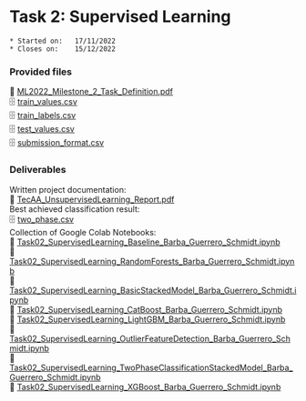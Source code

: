 # Task 2: Supervised Learning

```
* Started on:   17/11/2022
* Closes on:    15/12/2022
```

### Provided files
📄 [ML2022_Milestone_2_Task_Definition.pdf](https://github.com/schmidt-marvin/ESI_2022_TecAA/tree/main/task02/provided_files/ML2022_Milestone_2_Task_Definition.pdf)<br>
🗄️ [train_values.csv](https://github.com/alan-flint/Richter-DrivenData/raw/master/input/train_values.csv)<br>
🗄️ [train_labels.csv](https://github.com/alan-flint/Richter-DrivenData/raw/master/input/train_labels.csv)<br>
🗄️ [test_values.csv](https://github.com/alan-flint/Richter-DrivenData/raw/master/input/test_values.csv)<br>
🗄️ [submission_format.csv](https://github.com/alan-flint/Richter-DrivenData/raw/master/input/submission_format.csv)<br>


### Deliverables

Written project documentation: <br>
📄 [TecAA_UnsupervisedLearning_Report.pdf](https://github.com/schmidt-marvin/ESI_2022_TecAA/tree/main/task02/submission/TecAA_UnsupervisedLearning_Report.pdf)<br>
Best achieved classification result:<br>
🗄️ [two_phase.csv](https://github.com/schmidt-marvin/ESI_2022_TecAA/tree/main/task02/submission/best_result/two_phase.csv)<br>
Collection of Google Colab Notebooks:<br>
📃 [Task02_SupervisedLearning_Baseline_Barba_Guerrero_Schmidt.ipynb](https://github.com/schmidt-marvin/ESI_2022_TecAA/tree/main/task02/submission/notebooks/Task02_SupervisedLearning_Baseline_Barba_Guerrero_Schmidt.ipynb)<br>
📃 [Task02_SupervisedLearning_RandomForests_Barba_Guerrero_Schmidt.ipynb](https://github.com/schmidt-marvin/ESI_2022_TecAA/tree/main/task02/submission/notebooks/Task02_SupervisedLearning_RandomForests_Barba_Guerrero_Schmidt.ipynb)<br>
📃 [Task02_SupervisedLearning_BasicStackedModel_Barba_Guerrero_Schmidt.ipynb](https://github.com/schmidt-marvin/ESI_2022_TecAA/tree/main/task02/submission/notebooks/Task02_SupervisedLearning_BasicStackedModel_Barba_Guerrero_Schmidt.ipynb)<br>
📃 [Task02_SupervisedLearning_CatBoost_Barba_Guerrero_Schmidt.ipynb](https://github.com/schmidt-marvin/ESI_2022_TecAA/tree/main/task02/submission/notebooks/Task02_SupervisedLearning_CatBoost_Barba_Guerrero_Schmidt.ipynb)<br>
📃 [Task02_SupervisedLearning_LightGBM_Barba_Guerrero_Schmidt.ipynb](https://github.com/schmidt-marvin/ESI_2022_TecAA/tree/main/task02/submission/notebooks/Task02_SupervisedLearning_LightGBM_Barba_Guerrero_Schmidt.ipynb)<br>
📃 [Task02_SupervisedLearning_OutlierFeatureDetection_Barba_Guerrero_Schmidt.ipynb](https://github.com/schmidt-marvin/ESI_2022_TecAA/tree/main/task02/submission/notebooks/Task02_SupervisedLearning_OutlierFeatureDetection_Barba_Guerrero_Schmidt.ipynb)<br>
📃 [Task02_SupervisedLearning_TwoPhaseClassificationStackedModel_Barba_Guerrero_Schmidt.ipynb](https://github.com/schmidt-marvin/ESI_2022_TecAA/tree/main/task02/submission/notebooks/Task02_SupervisedLearning_TwoPhaseClassificationStackedModel_Barba_Guerrero_Schmidt.ipynb)<br>
📃 [Task02_SupervisedLearning_XGBoost_Barba_Guerrero_Schmidt.ipynb](https://github.com/schmidt-marvin/ESI_2022_TecAA/tree/main/task02/submission/notebooks/Task02_SupervisedLearning_XGBoost_Barba_Guerrero_Schmidt.ipynb)<br>
